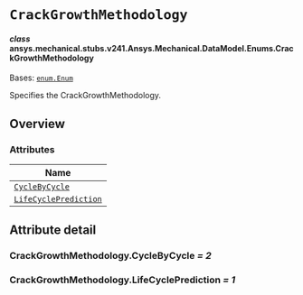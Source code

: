 # `CrackGrowthMethodology`



#### *class* ansys.mechanical.stubs.v241.Ansys.Mechanical.DataModel.Enums.CrackGrowthMethodology

Bases: [`enum.Enum`](https://docs.python.org/3/library/enum.html#enum.Enum)

Specifies the CrackGrowthMethodology.

<!-- !! processed by numpydoc !! -->

<a id="overview"></a>

## Overview

### Attributes

| Name |
| ---------------------------------------------------------------------------------------------------------------------------------------------------- |
| [`CycleByCycle`](../../../../../v242/Ansys/Mechanical/DataModel/Enums/CrackGrowthMethodology.md#CrackGrowthMethodology.CycleByCycle) |
| [`LifeCyclePrediction`](../../../../../v242/Ansys/Mechanical/DataModel/Enums/CrackGrowthMethodology.md#CrackGrowthMethodology.LifeCyclePrediction) |

<a id="attribute-detail"></a>

## Attribute detail

<a id="CrackGrowthMethodology.CycleByCycle"></a>

### CrackGrowthMethodology.CycleByCycle *= 2*

<a id="CrackGrowthMethodology.LifeCyclePrediction"></a>

### CrackGrowthMethodology.LifeCyclePrediction *= 1*


